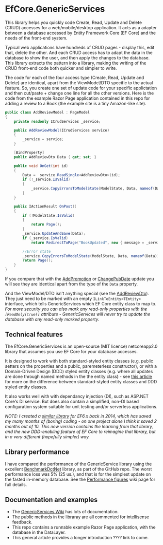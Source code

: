 # EfCore.GenericServices

This library helps you quickly code Create, Read, Update and Delete (CRUD) accesses
for a web/mobile/desktop application. It acts as a adapter between a database accessed
by Entity Framework Core (EF Core) and the needs of the front-end system.

Typical web applications have hundreds of CRUD pages - display this, edit that, delete the other. 
And each CRUD access has to adapt the data in the database to show the user, and then
apply the changes to the database. This library extracts 
the pattern into a library, making the writing of the CRUD front-end code both quicker and
simpler to write.

The code for each of the four access type (Create, Read, Update and Delete) are identical,
apart from the ViewModel/DTO specific to the actual feature. So, you create one set of update
code for your specific applictation and then cut/paste + change one line for all the other 
versions. Here is the code from the example Razor Page application contained in this repo
for adding a review to a Book (the example site is a tiny Amazon-like site).

```csharp
public class AddReviewModel : PageModel
{
    private readonly ICrudServices _service;

    public AddReviewModel(ICrudServices service)
    {
        _service = service;
    }

    [BindProperty]
    public AddReviewDto Data { get; set; }

    public void OnGet(int id)
    {
        Data = _service.ReadSingle<AddReviewDto>(id);
        if (!_service.IsValid)
        {
            _service.CopyErrorsToModelState(ModelState, Data, nameof(Data));
        }
    }

    public IActionResult OnPost()
    {
        if (!ModelState.IsValid)
        {
            return Page();
        }
        _service.UpdateAndSave(Data);
        if (_service.IsValid)
            return RedirectToPage("BookUpdated", new { message = _service.Message});

        //Error state
        _service.CopyErrorsToModelState(ModelState, Data, nameof(Data));
        return Page();
    }
}
```
If you compare that with the 
[AddPromotion](https://github.com/JonPSmith/EfCore.GenericServices/blob/master/RazorPageApp/Pages/Home/AddPromotion.cshtml.cs) or
[ChangePubDate](https://github.com/JonPSmith/EfCore.GenericServices/blob/master/RazorPageApp/Pages/Home/ChangePubDate.cshtml.cs)
update you will see they are identical apart from the type of the `Data` property.

And the ViewModel/DTO isn't anything special (see the 
[AddReviewDto](https://github.com/JonPSmith/EfCore.GenericServices/blob/master/ServiceLayer/HomeController/Dtos/AddReviewDto.cs)). 
They just need to be marked with an empty 
`ILinkToEntity<TEntity>` interface, which tells GenericServices which EF Core entity 
class to map to. *For more security you can also mark any read-only properties with the 
`[ReadOnly(true)]` attribute - GenericServices will never try to update the 
database with any read-only marked property.*

## Technical features
The EfCore.GenericServices is an open-source (MIT licence) netcoreapp2.0 library that assumes
you use EF Core for your database accesses. 

It is designed to work with both standard-styled
entity classes (e.g. public setters on the properties and a public, paremeterless constructor),
or with a Domain-Driven Design (DDD) styled entity classes (e.g. where all updates are done through named 
methods in the the entity class) - see 
[this article](https://www.thereformedprogrammer.net/creating-domain-driven-design-entity-classes-with-entity-framework-core/)
for more on the difference between standard-styled entity classes and DDD styled entity classes.

It also works well with with dependancy injection (DI), such as ASP.NET Core's DI service.
But does also contain a simplified, non-DI based configuration system suitable for unit testing 
and/or serverless applications.

*NOTE: I created a [similar library](https://github.com/JonPSmith/GenericServices)
for EF6.x back in 2014, which has saved my many months of (boring) coding -
on one project alone I think it saved 2 months out of 10.
This new version contains the learning from that library, and the new DDD-enabling feature of EF Core
to reimagine that library, but in a very different (hopefully simpler) way.*

## Library performance

I have compared the performance of the GenericService library using the excellent
[BenchmarkDotNet](https://github.com/dotnet/BenchmarkDotNet) library, as part of the GitHub repo.
The worst performance loss was 5% (25 us.), and that is for the simplest update on the fasted in-memory database.
See the [Performance figures](https://github.com/JonPSmith/EfCore.GenericServices/wiki/Performance-figures)
wiki page for full details.

## Documentation and examples
* The [GenericServices Wiki](https://github.com/JonPSmith/EfCore.GenericServices/wiki) has
lots of documentation.
* The public methods in the libraray are all commented for intellisense feedback.
* This repo contains a runnable example Razor Page application, with the database in the DataLayer.
* This general article provides a longer introduction ???? link to come.